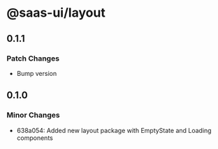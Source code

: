 # @saas-ui/layout

## 0.1.1

### Patch Changes

- Bump version

## 0.1.0

### Minor Changes

- 638a054: Added new layout package with EmptyState and Loading components
